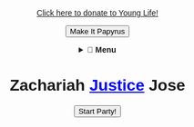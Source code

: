 <!DOCTYPE html><html lang="en">
<head>
    <meta charset="UTF-8">
    <meta name="viewport" content="width=device-width, initial-scale=1.0">
    <title>Every Day with Zach Jose</title>
    <link rel="stylesheet" href="styles.css">
    <link rel="preconnect" href="https://fonts.googleapis.com">
    <link href="https://fonts.googleapis.com/css2?family=Bangers&display=swap" rel="stylesheet">
</head>
<body>
    <link rel="stylesheet" type="text/css" href="/style.css"><a href="https://giving.younglife.org/s/?GiftType=Staff&Name=ZachJose&Sponsoring=Zach%20Jose&AppealCodeId=70141000000tvBDAAY&BypassDesignationPage=false&MissionUnitId=a2s410000002wa2AAA&MissionUnitName=Greater%20Roseville%2FAntelope&ClassCodeId=a2j41000000Nj93AAC&ClassCodeName=Operating&StaffId=0034100002PWJ3WAAX&StaffName=Zachariah%20Jose">Click here to donate to Young Life!</a>

<button id="papyrusButton" onclick="togglePapyrus()">Make It Papyrus</button>

<script>
  function togglePapyrus() {
    const button = document.getElementById("papyrusButton");
    document.body.classList.toggle("papyrus");

    if (document.body.classList.contains("papyrus")) {
      button.textContent = "Go Back";
    } else {
      button.textContent = "Make It Papyrus";
    }
  }
</script>

<div id="top-right-menu">
<details>
  <summary><strong>🔽 Menu</strong></summary>
  <ul>
    <li><a href="/hotdog">🌭 Hot Dog</a></li>
    <li><a href="/phone-input">📞 Phone Number</a></li>
  </ul>
</details>
</div>

<h1>Zachariah <span id="justice" style="color: blue; cursor: pointer; text-decoration: underline;">Justice</span> Jose</h1>
<img id="batman" src="/i-find-it-weird-weve-yet-to-have-a-scene-of-him-swinging-in-v0-bco5g9e195cc1.jpg" width="150">

<script>
    document.getElementById("justice").addEventListener("click", function() {
        document.body.classList.add("dark");
        let batman = document.getElementById("batman");
        batman.style.opacity = "1";
        batman.style.top = "50px";
        setTimeout(() => {
            batman.style.top = "-200px";
            batman.style.opacity = "0";
            setTimeout(() => document.body.classList.remove("dark"), 1000);
        }, 1500);
    });
</script>

<style>
    body {
        font-family: Arial, sans-serif;
        text-align: center;
        transition: background 1s ease-in-out;
    }
    .dark {
        background: black;
        color: white;
    }
    #batman {
        position: fixed;
        top: -200px;
        left: 50%;
        transform: translateX(-50%) scale(1.5);
        opacity: 0;
        transition: all 0.8s ease-in-out;
    }
</style>

<button onclick="startParty()">Start Party!</button>

<p id="visitorCounter" style="font-size: 14px; font-weight: bold;"></p>

<script>
  function updateVisitorCount() {
    const startDate = new Date("2000-04-05T00:00:00Z");
    const now = new Date();
    const hoursPassed = Math.floor((now - startDate) / (1000 * 60 * 60));
    document.getElementById("visitorCounter").innerText = "Total Visitors: " + hoursPassed;
  }
  updateVisitorCount();
</script>

</body>
</html>